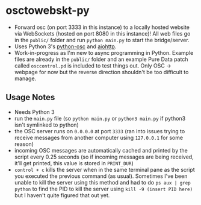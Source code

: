# osctowebskt-py

- Forward osc (on port 3333 in this instance) to a locally hosted website via WebSockets (hosted on port 8080 in this instance)! All web files go in the `public/` folder and run `python main.py` to start the bridge/server.
- Uses Python 3's [python-osc](https://github.com/attwad/python-osc) and [aiohttp](https://github.com/aio-libs/aiohttp).
- Work-in-progress as I'm new to async programming in Python. Example files are already in the `public/` folder and an example Pure Data patch called `osccontrol.pd` is included to test things out. Only OSC -> webpage for now but the reverse direction shouldn't be too difficult to manage.

## Usage Notes
- Needs Python 3
- run the `main.py` file (so `python main.py` or `python3 main.py` if python3 isn't symlinked to python)
- the OSC server runs on `0.0.0.0` at port `3333` (ran into issues trying to receive messages from another computer using `127.0.0.1` for some reason)
- incoming OSC messages are automatically cached and printed by the script every 0.25 seconds (so if incoming messages are being received, it'll get printed, this value is stored in `PRINT_DUR`)
- `control + c` kills the server when in the same terminal pane as the script you executed the previous command (as usual). Sometimes I've been unable to kill the server using this method and had to do `ps aux | grep python` to find the PID to kill the server using `kill -9 (insert PID here)` but I haven't quite figured that out yet.
